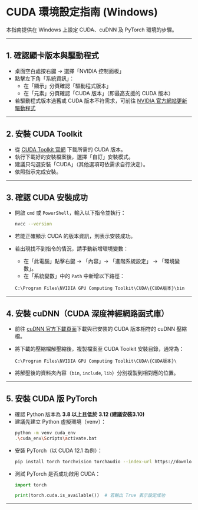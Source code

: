 # CUDA 環境設定指南 (Windows)

本指南提供在 Windows 上設定 CUDA、cuDNN 及 PyTorch 環境的步驟。

---

## 1. 確認顯卡版本與驅動程式

- 桌面空白處按右鍵 → 選擇「NVIDIA 控制面板」
- 點擊左下角「系統資訊」：
  - 在「顯示」分頁確認「驅動程式版本」
  - 在「元素」分頁確認「CUDA 版本」（即最高支援的 CUDA 版本）
- 若驅動程式版本過舊或 CUDA 版本不符需求，可前往 [NVIDIA 官方網站更新驅動程式](https://www.nvidia.com/en-us/drivers/)

---

## 2. 安裝 CUDA Toolkit

- 從 [CUDA Toolkit 官網](https://developer.nvidia.com/cuda-toolkit-archive) 下載所需的 CUDA 版本。
- 執行下載好的安裝檔案後，選擇「自訂」安裝模式。
- 建議只勾選安裝「CUDA」（其他選項可依需求自行決定）。
- 依照指示完成安裝。

---

## 3. 確認 CUDA 安裝成功

- 開啟 `cmd` 或 `PowerShell`，輸入以下指令並執行：

  ```bash
  nvcc --version
  ```

- 若能正確顯示 CUDA 的版本資訊，則表示安裝成功。

- 若出現找不到指令的情況，請手動新增環境變數：

  - 在「此電腦」點擊右鍵 → 「內容」→ 「進階系統設定」 → 「環境變數」。
  - 在「系統變數」中的 `Path` 中新增以下路徑：

  ```
  C:\Program Files\NVIDIA GPU Computing Toolkit\CUDA\{CUDA版本}\bin
  ```

---

## 4. 安裝 cuDNN（CUDA 深度神經網路函式庫）

- 前往 [cuDNN 官方下載頁面](https://developer.nvidia.com/rdp/cudnn-archive)下載與已安裝的 CUDA 版本相符的 cuDNN 壓縮檔。
- 將下載的壓縮檔解壓縮後，複製檔案至 CUDA Toolkit 安裝目錄，通常為：

  ```
  C:\Program Files\NVIDIA GPU Computing Toolkit\CUDA\{CUDA版本}\
  ```

- 將解壓後的資料夾內容（`bin`, `include`, `lib`）分別複製到相對應的位置。

---

## 5. 安裝 CUDA 版 PyTorch

- 確認 Python 版本為 **3.8 以上且低於 3.12 (建議安裝3.10)**
- 建議先建立 Python 虛擬環境（venv）：
  ```bash
  python -m venv cuda_env
  .\cuda_env\Scripts\activate.bat
  ```
- 安裝 PyTorch（以 CUDA 12.1 為例）：
  ```bash
  pip install torch torchvision torchaudio --index-url https://download.pytorch.org/whl/cu121
  ```
- 測試 PyTorch 是否成功啟用 CUDA：
  ```python
  import torch

  print(torch.cuda.is_available())  # 若輸出 True 表示設定成功
  ```

---

